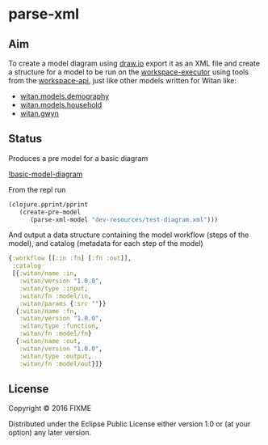# parse-xml

## Aim

To create a model diagram using [draw.io](https://www.draw.io/) export it as an XML file and create a structure for a model to be run on the [workspace-executor](https://github.com/MastodonC/witan.workspace-executor) using tools from the [workspace-api](https://github.com/MastodonC/witan.workspace-api), just like other models written for Witan like:

* [witan.models.demography](https://github.com/MastodonC/witan.models.demography)
* [witan.models.household](https://github.com/MastodonC/witan.models.household)
* [witan.gwyn](https://github.com/MastodonC/witan.gwyn)


## Status

Produces a pre model for a basic diagram

[!basic-model-diagram](img/test-diagram.svg)

From the repl run

```Clojure
(clojure.pprint/pprint
   (create-pre-model
      (parse-xml-model "dev-resources/test-diagram.xml")))
```

And output a data structure containing the model workflow (steps of the model), and catalog (metadata for each step of the model)

```Clojure
{:workflow [[:in :fn] [:fn :out]],
 :catalog
 [{:witan/name :in,
   :witan/version "1.0.0",
   :witan/type :input,
   :witan/fn :model/in,
   :witan/params {:src ""}}
  {:witan/name :fn,
   :witan/version "1.0.0",
   :witan/type :function,
   :witan/fn :model/fn}
  {:witan/name :out,
   :witan/version "1.0.0",
   :witan/type :output,
   :witan/fn :model/out}]}
```

## License

Copyright © 2016 FIXME

Distributed under the Eclipse Public License either version 1.0 or (at
your option) any later version.
